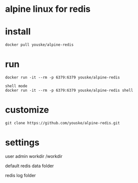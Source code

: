 alpine linux for redis
======================



# install
    docker pull youske/alpine-redis

# run

    docker run -it --rm -p 6379:6379 youske/alpine-redis

    shell mode
    docker run -it --rm -p 6379:6379 youske/alpine-redis shell

# customize

    git clone https://github.com/youske/alpine-redis.git


# settings

user admin
workdir /workdir

default
  redis data folder

  redis log folder
